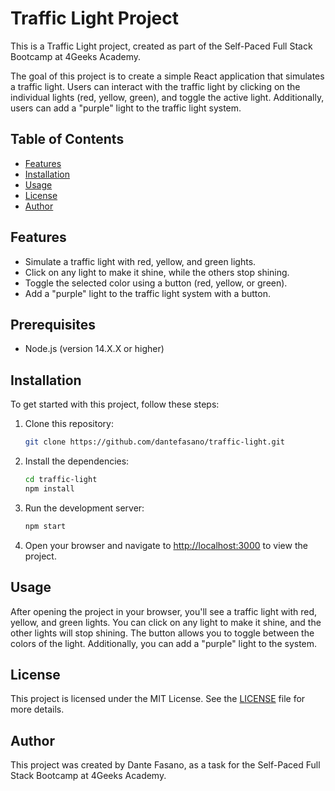 # Traffic Light Project

This is a Traffic Light project, created as part of the Self-Paced Full Stack Bootcamp at 4Geeks Academy.

The goal of this project is to create a simple React application that simulates a traffic light. Users can interact with the traffic light by clicking on the individual lights (red, yellow, green), and toggle the active light. Additionally, users can add a "purple" light to the traffic light system.

## Table of Contents

- [Features](#features)
- [Installation](#installation)
- [Usage](#usage)
- [License](#license)
- [Author](#author)

## Features

- Simulate a traffic light with red, yellow, and green lights.
- Click on any light to make it shine, while the others stop shining.
- Toggle the selected color using a button (red, yellow, or green).
- Add a "purple" light to the traffic light system with a button.

## Prerequisites

- Node.js (version 14.X.X or higher)

## Installation

To get started with this project, follow these steps:

1. Clone this repository:

   ```bash
   git clone https://github.com/dantefasano/traffic-light.git
   ```

2. Install the dependencies:

   ```bash
   cd traffic-light
   npm install
   ```

3. Run the development server:

   ```bash
   npm start
   ```

4. Open your browser and navigate to [http://localhost:3000](http://localhost:3000) to view the project.

## Usage

After opening the project in your browser, you'll see a traffic light with red, yellow, and green lights. You can click on any light to make it shine, and the other lights will stop shining. The button allows you to toggle between the colors of the light. Additionally, you can add a "purple" light to the system.

## License

This project is licensed under the MIT License. See the [LICENSE](LICENSE) file for more details.

## Author

This project was created by Dante Fasano, as a task for the Self-Paced Full Stack Bootcamp at 4Geeks Academy.
